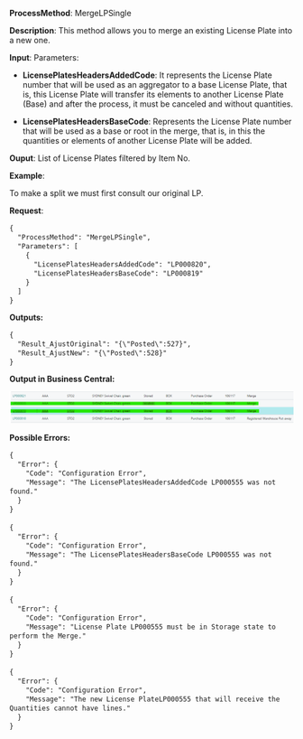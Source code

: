 **ProcessMethod**: MergeLPSingle

**Description**:
This method allows you to merge an existing License Plate into a new one.

**Input**:
Parameters: 
-	**LicensePlatesHeadersAddedCode**: It represents the License Plate number that will be used as an aggregator to a base License Plate, that is, this License Plate will transfer its elements to another License Plate (Base) and after the process, it must be canceled and without quantities.

-	**LicensePlatesHeadersBaseCode**: Represents the License Plate number that will be used as a base or root in the merge, that is, in this the quantities or elements of another License Plate will be added.


**Ouput**: List of License Plates filtered by Item No.



**Example**:

To make a split we must first consult our original LP.

**Request**:

```
{
  "ProcessMethod": "MergeLPSingle",
  "Parameters": [
    {
      "LicensePlatesHeadersAddedCode": "LP000820",
      "LicensePlatesHeadersBaseCode": "LP000819"
    }
  ]
}
```

**Outputs:**

```
{
  "Result_AjustOriginal": "{\"Posted\":527}",
  "Result_AjustNew": "{\"Posted\":528}"
}
```

**Output in Business Central:**

![image.png](/.attachments/image-22d13190-1dea-4f12-b276-300a344fc380.png)



**Possible Errors:**

```
{
  "Error": {
    "Code": "Configuration Error",
    "Message": "The LicensePlatesHeadersAddedCode LP000555 was not found."
  }
}

{
  "Error": {
    "Code": "Configuration Error",
    "Message": "The LicensePlatesHeadersBaseCode LP000555 was not found."
  }
}

{
  "Error": {
    "Code": "Configuration Error",
    "Message": "License Plate LP000555 must be in Storage state to perform the Merge."
  }
}

{
  "Error": {
    "Code": "Configuration Error",
    "Message": "The new License PlateLP000555 that will receive the Quantities cannot have lines."
  }
}
```





